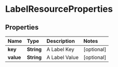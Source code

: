 # LabelResourceProperties

## Properties

| Name | Type | Description | Notes |
| :--- | :--- | :--- | :--- |
| **key** | **String** | A Label Key | \[optional\] |
| **value** | **String** | A Label Value | \[optional\] |

